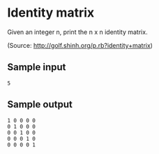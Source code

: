 # Identity matrix

Given an integer n, print the n x n identity matrix.

(Source: http://golf.shinh.org/p.rb?identity+matrix)

## Sample input

```
5
```

## Sample output
```
1 0 0 0 0
0 1 0 0 0
0 0 1 0 0
0 0 0 1 0
0 0 0 0 1
```
